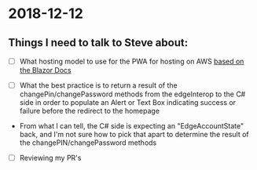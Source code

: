 # 2018-12-12

## Things I need to talk to Steve about:

-[ ] What hosting model to use for the PWA for hosting on AWS
[based on the Blazor Docs](https://blazor.net/docs/host-and-deploy/index.html)

-[ ] What the best practice is to return a result of the changePin/changePassword methods from the edgeInterop to the C# side in order to populate an Alert or Text Box indicating success or failure before the redirect to the homepage

*  From what I can tell, the C# side is expecting an "EdgeAccountState" back, and I'm not sure how to pick that apart to determine the result of the changePIN/changePassword methods 

-[ ] Reviewing my PR's 